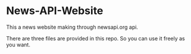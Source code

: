# News-API-Website
This a news website making through newsapi.org api.

There are three files are provided in this repo. So you can use it freely as you want.
